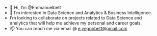 - 👋 Hi, I’m @Emmanuelbett
- 👀 I’m interested in Data Science and Analytics & Business Intelligence.
-  I’m looking to collaborate on projects related to Data Science and analytics that will help me achieve my personal and career goals.
- 📫 You can reach me via email @ e.yegonbett@gmail.com

<!---
Emmanuelbett67/Emmanuelbett67 is a ✨ special ✨ repository because its `README.md` (this file) appears on your GitHub profile.
You can click the Preview link to take a look at your changes.
--->
